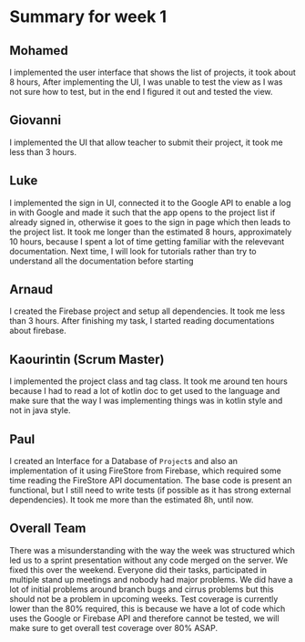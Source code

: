 # Summary for week 1

## Mohamed
I implemented the user interface that shows the list of projects, it took about 8 hours, After implementing the UI, I was unable to test the view as I was not sure how to test, but in the end I figured it out and tested the view.

## Giovanni
I implemented the UI that allow teacher to submit their project, it took me less than 3 hours.

## Luke
I implemented the sign in UI, connected it to the Google API to enable a log in with Google and made it such that the app opens to the project list if already signed in, otherwise it goes to the sign in page which then leads to the project list.
It took me longer than the estimated 8 hours, approximately 10 hours, because I spent a lot of time getting familiar with the relevevant documentation.
Next time, I will look for tutorials rather than try to understand all the documentation before starting

## Arnaud
I created the Firebase project and setup all dependencies. It took me less than 3 hours. After finishing my task, I started reading documentations about firebase.

## Kaourintin (Scrum Master)
I implemented the project class and tag class. It took me around ten hours because I had to read a lot of kotlin doc to get used to the language and make sure that the way I was implementing things was in kotlin style and not in java style.
## Paul
I created an Interface for a Database of `Project`s and also an implementation of it using FireStore from Firebase, which required some time reading the FireStore API documentation. The base code is present an functional, but I still need to write tests (if possible as it has strong external dependencies). It took me more than the estimated 8h, until now.

## Overall Team
There was a misunderstanding with the way the week was structured which led us to a sprint presentation without any code merged on the server. We fixed this over the weekend. Everyone did their tasks, participated in multiple stand up meetings and nobody had major problems. We did have a lot of initial problems around branch bugs and cirrus problems but this should not be a problem in upcoming weeks. Test coverage is currently lower than the 80% required, this is because we have a lot of code which uses the Google or Firebase API and therefore cannot be tested, we will make sure to get overall test coverage over 80% ASAP.
